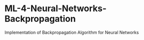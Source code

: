# ML-4-Neural-Networks-Backpropagation
Implementation of Backpropagation Algorithm for Neural Networks
